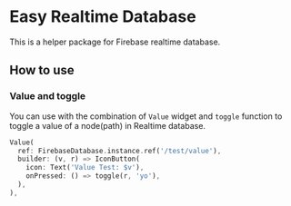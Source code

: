 # Easy Realtime Database

This is a helper package for Firebase realtime database.



## How to use

### Value and toggle

You can use with the combination of `Value` widget and `toggle` function to toggle a value of a node(path) in Realtime database.

```dart
Value(
  ref: FirebaseDatabase.instance.ref('/test/value'),
  builder: (v, r) => IconButton(
    icon: Text('Value Test: $v'),
    onPressed: () => toggle(r, 'yo'),
  ),
),
```

